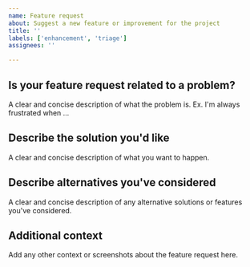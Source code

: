 ```yaml
---
name: Feature request
about: Suggest a new feature or improvement for the project
title: ''
labels: ['enhancement', 'triage']
assignees: ''

---
```


## Is your feature request related to a problem?

A clear and concise description of what the problem is. Ex. I'm always frustrated when ...

## Describe the solution you'd like

A clear and concise description of what you want to happen.

## Describe alternatives you've considered

A clear and concise description of any alternative solutions or features you've considered.

## Additional context

Add any other context or screenshots about the feature request here.
